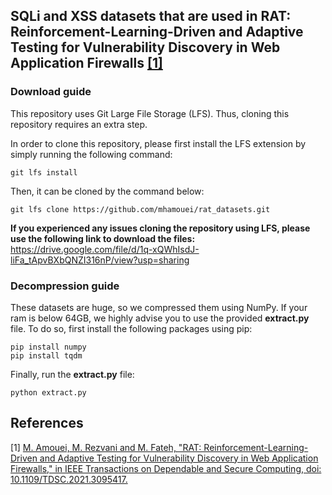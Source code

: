 ## SQLi and XSS datasets that are used in RAT: Reinforcement-Learning-Driven and Adaptive Testing for Vulnerability Discovery in Web Application Firewalls [[1]](#1)

### Download guide
This repository uses Git Large File Storage (LFS). Thus, cloning this repository requires an extra step.

In order to clone this repository, please first install the LFS extension by simply running the following command:

```
git lfs install
```

Then, it can be cloned by the command below:
```
git lfs clone https://github.com/mhamouei/rat_datasets.git
```
**If you experienced any issues cloning the repository using LFS, please use the following link to download the files:**
https://drive.google.com/file/d/1q-xQWhIsdJ-liFa_tApvBXbQNZI316nP/view?usp=sharing

### Decompression guide

These datasets are huge, so we compressed them using NumPy.
If your ram is below 64GB, we highly advise you to use the provided **extract.py** file. 
To do so, first install the following packages using pip:
```
pip install numpy
pip install tqdm
```
Finally, run the **extract.py** file:
```
python extract.py
```

## References
<a id="1">[1]</a> 
[M. Amouei, M. Rezvani and M. Fateh, "RAT: Reinforcement-Learning-Driven and Adaptive Testing for Vulnerability Discovery in Web Application Firewalls," in IEEE Transactions on Dependable and Secure Computing, doi: 10.1109/TDSC.2021.3095417.](https://doi.org/10.1109/TDSC.2021.3095417)
